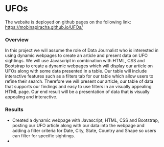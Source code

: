 # UFOs

The website is deployed on github pages on the following link: https://mobinapiracha.github.io/UFOs/

### Overview 
In this project we will assume the role of Data Journalist who is interested in using dynamic webpages to create an article and present data on UFO sightings. We will use Javascript in combination with HTML, CSS and Bootstrap to create a dynamic webpages which will display our article on UFOs along with some data presented in a table. Our table will include interactive features such as a filters tab for our table which allow users to refine their search. Therefore we will present our article, our table of data that supports our findings and easy to use filters in an visually appealing HTML page. Our end result will be a presentation of data that is visually appealing and interactive. 

### Results
* Created a dynamic webpage with Javascript, HTML, CSS and Bootstrap, posting our UFO article along with our data into the webpage and adding a filter criteria for Date, City, State, Country and Shape so users can filter for specific sightings. 
*  
